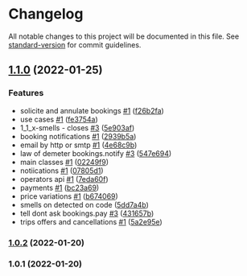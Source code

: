 # Changelog

All notable changes to this project will be documented in this file. See [standard-version](https://github.com/conventional-changelog/standard-version) for commit guidelines.

## [1.1.0](https://github.com/LabsAdemy/CleaCodeAdvanced/compare/v1.0.2...v1.1.0) (2022-01-25)


### Features

*  solicite and annulate bookings [#1](https://github.com/LabsAdemy/CleaCodeAdvanced/issues/1) ([f26b2fa](https://github.com/LabsAdemy/CleaCodeAdvanced/commit/f26b2fabfa829020fc2a9653b149f6e27393f017))
*  use cases [#1](https://github.com/LabsAdemy/CleaCodeAdvanced/issues/1) ([fe3754a](https://github.com/LabsAdemy/CleaCodeAdvanced/commit/fe3754ae9667af7745797acd659bb771bb342a04))
* 1_1_x-smells - closes [#3](https://github.com/LabsAdemy/CleaCodeAdvanced/issues/3) ([5e903af](https://github.com/LabsAdemy/CleaCodeAdvanced/commit/5e903af79dd3d95c9bec0343417fd4d64bf0a7dd))
* booking notifications [#1](https://github.com/LabsAdemy/CleaCodeAdvanced/issues/1) ([2939b5a](https://github.com/LabsAdemy/CleaCodeAdvanced/commit/2939b5a1612b8c1f8361d0bc39b99099114f42c4))
* email by http or smtp [#1](https://github.com/LabsAdemy/CleaCodeAdvanced/issues/1) ([4e68c9b](https://github.com/LabsAdemy/CleaCodeAdvanced/commit/4e68c9bb461f6ffa59224249a6b0811ffa7b17f2))
* law of demeter bookings.notify [#3](https://github.com/LabsAdemy/CleaCodeAdvanced/issues/3) ([547e694](https://github.com/LabsAdemy/CleaCodeAdvanced/commit/547e694deab45f8f0a408c903b407b3bec603a50))
* main classes  [#1](https://github.com/LabsAdemy/CleaCodeAdvanced/issues/1) ([02249f9](https://github.com/LabsAdemy/CleaCodeAdvanced/commit/02249f9d84add0fb00e161ea1e20c7fe35de5293))
* notiications [#1](https://github.com/LabsAdemy/CleaCodeAdvanced/issues/1) ([07805d1](https://github.com/LabsAdemy/CleaCodeAdvanced/commit/07805d1177afedff3d064c660fd2d7c0b7576c9f))
* operators api [#1](https://github.com/LabsAdemy/CleaCodeAdvanced/issues/1) ([7eda60f](https://github.com/LabsAdemy/CleaCodeAdvanced/commit/7eda60fa1125593a4600f322488bef75698a9d23))
* payments [#1](https://github.com/LabsAdemy/CleaCodeAdvanced/issues/1) ([bc23a69](https://github.com/LabsAdemy/CleaCodeAdvanced/commit/bc23a694c7e4ff57e2fc0c9efaf9cecd35c6e90c))
* price variations [#1](https://github.com/LabsAdemy/CleaCodeAdvanced/issues/1) ([b674069](https://github.com/LabsAdemy/CleaCodeAdvanced/commit/b6740693fd4a4a5cf0d0a45a03ec8bcb77ee1cf2))
* smells on detected on code ([5dd7a4b](https://github.com/LabsAdemy/CleaCodeAdvanced/commit/5dd7a4bad3fd41d5e824a70f6df0ca92e3d7bdbd))
* tell dont ask bookings.pay [#3](https://github.com/LabsAdemy/CleaCodeAdvanced/issues/3) ([431657b](https://github.com/LabsAdemy/CleaCodeAdvanced/commit/431657ba8b3017d75cef791c246da6169d1313cd))
* trips offers and cancellations [#1](https://github.com/LabsAdemy/CleaCodeAdvanced/issues/1) ([5a2e95e](https://github.com/LabsAdemy/CleaCodeAdvanced/commit/5a2e95e4601b0782b0aa4aaf229912e8b2c3f3c7))

### [1.0.2](https://github.com/LabsAdemy/CleaCodeAdvanced/compare/v1.0.1...v1.0.2) (2022-01-20)

### 1.0.1 (2022-01-20)
